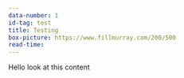 ```yaml
---
data-number: 1
id-tag: test
title: Testing
box-picture: https://www.fillmurray.com/200/500
read-time: 
---
```

Hello look at this content